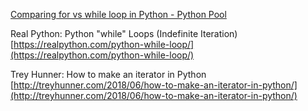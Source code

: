 [Comparing for vs while loop in Python - Python Pool](https://www.pythonpool.com/for-vs-while-loop-python/?utm_source=rss&utm_medium=rss&utm_campaign=for-vs-while-loop-python)

Real Python: Python "while" Loops (Indefinite Iteration) [https://realpython.com/python-while-loop/](https://realpython.com/python-while-loop/)

  
Trey Hunner: How to make an iterator in Python [http://treyhunner.com/2018/06/how-to-make-an-iterator-in-python/](http://treyhunner.com/2018/06/how-to-make-an-iterator-in-python/)